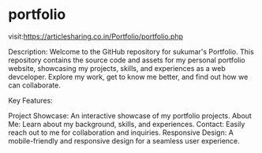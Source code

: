# portfolio

visit:https://articlesharing.co.in/Portfolio/portfolio.php

Description:
Welcome to the GitHub repository for sukumar's Portfolio.
This repository contains the source code and assets for my personal portfolio website, showcasing my projects, skills, and experiences as a web devceloper. 
Explore my work, get to know me better, and find out how we can collaborate.

Key Features:

Project Showcase: An interactive showcase of my portfolio projects.
About Me: Learn about my background, skills, and experiences.
Contact: Easily reach out to me for collaboration and inquiries.
Responsive Design: A mobile-friendly and responsive design for a seamless user experience.
